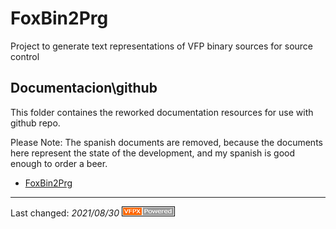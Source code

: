 # FoxBin2Prg

Project to generate text representations of VFP binary sources for source control

## Documentacion\github
This folder containes the reworked documentation resources for use with github repo.

Please Note: The spanish documents are removed, because the documents here represent the state of the development,
and my spanish is good enough to order a beer.

- [FoxBin2Prg](./FoxBin2Prg.md)

----
Last changed: _2021/08/30_ ![Picture](./pictures/vfpxpoweredby_alternative.gif)
